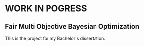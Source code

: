 
# WORK IN POGRESS

## Fair Multi Objective Bayesian Optimization


This is the project for my Bachelor's dissertation.

